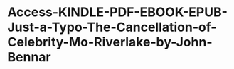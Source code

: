 # Access-KINDLE-PDF-EBOOK-EPUB-Just-a-Typo-The-Cancellation-of-Celebrity-Mo-Riverlake-by-John-Bennar